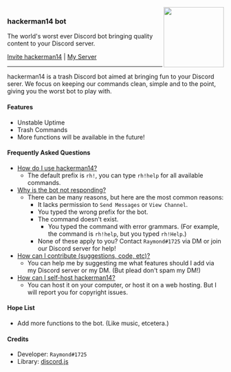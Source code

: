 <img align="right" width="140" height="140" src="https://cdn.discordapp.com/attachments/609430876626878476/622729942895034368/Avatar.png">

### hackerman14 bot
The world's worst ever Discord bot bringing quality content to your Discord server.


[Invite hackerman14](https://discordapp.com/oauth2/authorize?client_id=619613322903420929&scope=bot&permissions=3072) | [My Server](https://discord.gg/fy6nBMg)
- - -
hackerman14 is a trash Discord bot aimed at bringing fun to your Discord serer. We focus on keeping our commands clean, simple and to the point, giving you the worst bot to play with.

#### Features
- Unstable Uptime
- Trash Commands
- More functions will be available in the future!

#### Frequently Asked Questions
- <u>How do I use hackerman14?</u>
	- The default prefix is `rh!`, you can type `rh!help` for all available commands.
- <u>Why is the bot not responding?</u>
	- There can be many reasons, but here are the most common reasons:
		- It lacks permission to `Send Messages` or `View Channel`.
		- You typed the wrong prefix for the bot.
		- The command doesn't exist.
    		- You typed the command with error grammars. (For example, the command is `rh!help`, but you typed `rh!Help`.)
		- None of these apply to you? Contact `Raymond#1725` via DM or join our Discord server for help!
- <u>How can I contribute (suggestions, code, etc)?</u>
	- You can help me by suggesting me what features should I add via my Discord server or my DM. (But plead don't spam my DM!)
- <u>How can I self-host hackerman14?</u>
	- You can host it on your computer, or host it on a web hosting. But I will report you for copyright issues.

#### Hope List
- Add more functions to the bot. (Like music, etcetera.)

#### Credits
- Developer: `Raymond#1725`
- Library: [discord.js](https://discord.js.org)
